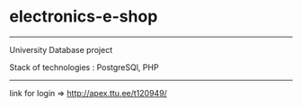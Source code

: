 # electronics-e-shop


---

University Database project

Stack of technologies : PostgreSQl, PHP 




---
link for login  => http://apex.ttu.ee/t120949/